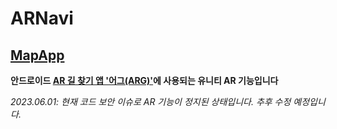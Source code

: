 # ARNavi

## [MapApp](https://github.com/Mosiggang/MapApp)
**안드로이드 [AR 길 찾기 앱 '어그(ARG)'](https://github.com/Mosiggang/MapApp)에 사용되는 유니티 AR 기능입니다**

*2023.06.01: 현재 코드 보안 이슈로 AR 기능이 정지된 상태입니다. 추후 수정 예정입니다.*
